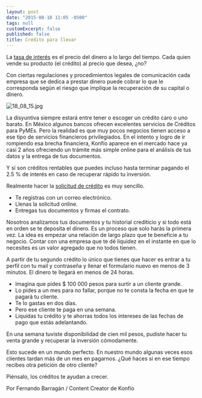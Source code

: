 ```yaml
---
layout: post
date: "2015-08-18 11:05 -0500"
tags: null
customExcerpt: false
published: false
title: Crédito para llevar
---
```


La [tasa de interés](https://www.youtube.com/watch?v=g4R3GaTcRgw) es el precio del dinero a lo largo del tiempo. Cada quien vende su producto (el crédito) al precio que desea, ¿no?

Con ciertas regulaciones y procedimientos legales de comunicación cada empresa que se dedica a prestar dinero puede cobrar lo que le corresponda según el riesgo que implique la recuperación de su capital o dinero.

![18_08_15.jpg]({{site.baseurl}}/img/18_08_15.jpg)

La disyuntiva siempre estará entre tener o escoger un crédito caro o uno barato. En México algunos bancos ofrecen excelentes servicios de Créditos para PyMEs. Pero la realidad es que muy pocos negocios tienen acceso a ese tipo de servicios financieros privilegiados. En el intento y logro de ir rompiendo esa brecha financiera, Konfío aparece en el mercado hace ya casi 2 años ofreciendo un trámite más simple online para el análisis de tus datos y la entrega de tus documentos. 

Y sí son créditos rentables que puedes incluso hasta terminar pagando el 2.5 % de interés en caso de recuperar rápido tu inversión.

Realmente hacer la [solicitud de crédito](https://konfio.mx/inicio/registrate) es muy sencillo. 

- Te registras con un correo electrónico.
- Llenas la solicitud online.
- Entregas tus documentos y firmas el contrato.

Nosotros analizamos tus documentos y tu historial crediticio y si todo está en orden se te deposita el dinero. Es un proceso que solo harás la primera vez. La idea es empezar una relación de largo plazo que te beneficie a tu negocio. Contar con una empresa que te dé liquidez en el instante en que lo necesites es un valor agregado que no todos tienen. 

A partir de tu segundo crédito lo único que tienes que hacer es entrar a tu perfil con tu mail y contraseña y llenar el formulario nuevo en menos de 3 minutos. El dinero te llegará en menos de 24 horas.

- Imagina que pides $ 100 000 pesos para surtir a un cliente grande. 
- Lo pides a un mes para no fallar, porque no te consta la fecha en que te pagará tu cliente.
- Te lo gastas en dos días.
- Pero ese cliente te paga en una semana.
- Liquidas tu crédito y te ahorras todos los intereses de las fechas de pago que estás adelantando.

En una semana tuviste disponibilidad de cien mil pesos, pudiste hacer tu venta grande y recuperar la inversión cómodamente. 

Esto sucede en un mundo perfecto. En nuestro mundo algunas veces esos clientes tardan más de un mes en pagarnos. ¿Qué haces si en ese tiempo recibes otra petición de otro cliente?

Piénsalo, los créditos te ayudan a crecer.

Por Fernando Barragán / Content Creator de Konfío

